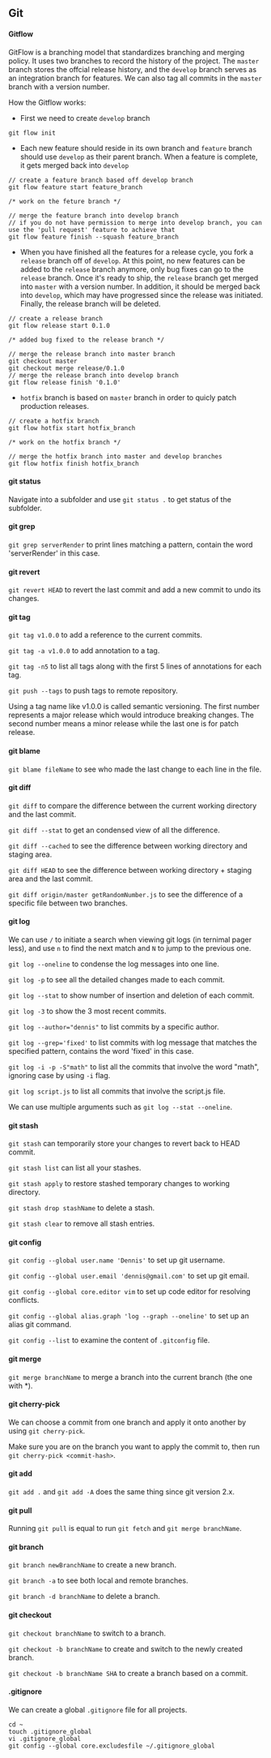 ## Git

#### Gitflow

GitFlow is a branching model that standardizes branching and merging policy. It uses two branches to record the history of the project. The `master` branch stores the offcial release history, and the `develop` branch serves as an integration branch for features. We can also tag all commits in the `master` branch with a version number.

How the Gitflow works:

- First we need to create `develop` branch

```
git flow init
```

- Each new feature should reside in its own branch and `feature` branch should use `develop` as their parent branch. When a feature is complete, it gets merged back into `develop`

```
// create a feature branch based off develop branch
git flow feature start feature_branch

/* work on the feture branch */

// merge the feature branch into develop branch
// if you do not have permission to merge into develop branch, you can use the 'pull request' feature to achieve that
git flow feature finish --squash feature_branch
```

- When you have finished all the features for a release cycle, you fork a `release` branch off of `develop`. At this point, no new features can be added to the `release` branch anymore, only bug fixes can go to the `release` branch. Once it's ready to ship, the `release` branch get merged into `master` with a version number. In addition, it should be merged back into `develop`, which may have progressed since the release was initiated. Finally, the release branch will be deleted.

```
// create a release branch
git flow release start 0.1.0

/* added bug fixed to the release branch */

// merge the release branch into master branch
git checkout master
git checkout merge release/0.1.0
// merge the release branch into develop branch
git flow release finish '0.1.0'
```

- `hotfix` branch is based on `master` branch in order to quicly patch production releases.

```
// create a hotfix branch
git flow hotfix start hotfix_branch

/* work on the hotfix branch */

// merge the hotfix branch into master and develop branches
git flow hotfix finish hotfix_branch
```

#### git status

Navigate into a subfolder and use `git status .` to get status of the subfolder.

#### git grep

`git grep serverRender` to print lines matching a pattern, contain the word 'serverRender' in this case.

#### git revert 

`git revert HEAD` to revert the last commit and add a new commit to undo its changes.

#### git tag

`git tag v1.0.0` to add a reference to the current commits.

`git tag -a v1.0.0` to add annotation to a tag.

`git tag -n5` to list all tags along with the first 5 lines of annotations for each tag.

`git push --tags` to push tags to remote repository.

Using a tag name like v1.0.0 is called semantic versioning. The first number represents a major release which would introduce breaking changes. The second number means a minor release while the last one is for patch release.

#### git blame

`git blame fileName` to see who made the last change to each line in the file.

#### git diff

`git diff` to compare the difference between the current working directory and the last commit.

`git diff --stat` to get an condensed view of all the difference.

`git diff --cached` to see the difference between working directory and staging area.

`git diff HEAD` to see the difference between working directory + staging area and the last commit.

`git diff origin/master getRandomNumber.js` to see the difference of a specific file between two branches.

#### git log

We can use `/` to initiate a search when viewing git logs (in ternimal pager less), and use `n` to find the next match and `N` to jump to the previous one.

`git log --oneline` to condense the log messages into one line.

`git log -p` to see all the detailed changes made to each commit.

`git log --stat` to show number of insertion and deletion of each commit.

`git log -3` to show the 3 most recent commits.

`git log --author="dennis"` to list commits by a specific author.

`git log --grep='fixed'` to list commits with log message that matches the specified pattern, contains the word 'fixed' in this case.

`git log -i -p -S"math"` to list all the commits that involve the word "math", ignoring case by using `-i` flag.

`git log script.js` to list all commits that involve the script.js file.

We can use multiple arguments such as `git log --stat --oneline`.

#### git stash

`git stash` can temporarily store your changes to revert back to HEAD commit.

`git stash list` can list all your stashes.

`git stash apply` to restore stashed temporary changes to working directory.

`git stash drop stashName` to delete a stash.

`git stash clear` to remove all stash entries.

#### git config

`git config --global user.name 'Dennis'` to set up git username.

`git config --global user.email 'dennis@gmail.com'` to set up git email.

`git config --global core.editor vim` to set up code editor for resolving conflicts.

`git config --global alias.graph 'log --graph --oneline'` to set up an alias git command.

`git config --list` to examine the content of `.gitconfig` file.

#### git merge

`git merge branchName` to merge a branch into the current branch (the one with *).

#### git cherry-pick

We can choose a commit from one branch and apply it onto another by using `git cherry-pick`.

Make sure you are on the branch you want to apply the commit to, then run `git cherry-pick <commit-hash>`.

#### git add

`git add .` and `git add -A` does the same thing since git version 2.x.

#### git pull

Running `git pull` is equal to run `git fetch` and `git merge branchName`.

#### git branch

`git branch newBranchName` to create a new branch.

`git branch -a` to see both local and remote branches.

`git branch -d branchName` to delete a branch.

#### git checkout

`git checkout branchName` to switch to a branch.

`git checkout -b branchName` to create and switch to the newly created branch.

`git checkout -b branchName SHA` to create a branch based on a commit.

#### .gitignore

We can create a global `.gitignore` file for all projects.

```
cd ~
touch .gitignore_global
vi .gitignore_global
git config --global core.excludesfile ~/.gitignore_global
```
